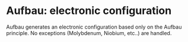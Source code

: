 # Aufbau: electronic configuration
Aufbau generates an electronic configuration based only on the Aufbau principle. No exceptions (Molybdenum, Niobium, etc..) are handled.